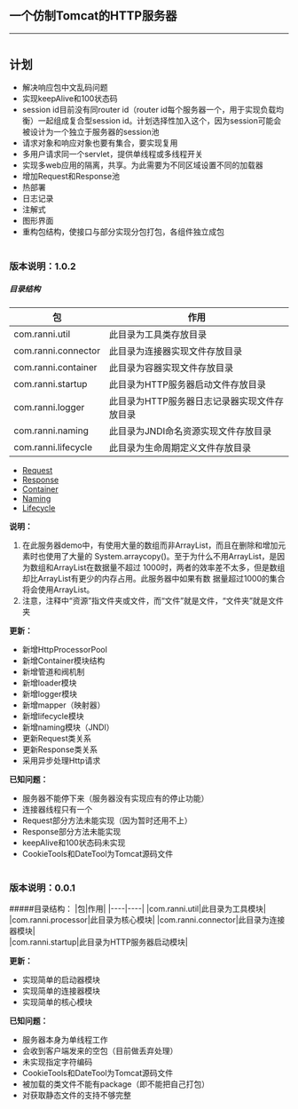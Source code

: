 一个仿制Tomcat的HTTP服务器  
---
--- 

#
## 计划
+ 解决响应包中文乱码问题
+ 实现keepAlive和100状态码
+ session id目前没有同router id（router id每个服务器一个，用于实现负载均衡）一起组成复合型session id。计划选择性加入这个，因为session可能会被设计为一个独立于服务器的session池
+ 请求对象和响应对象也要有集合，要实现复用
+ 多用户请求同一个servlet，提供单线程或多线程开关
+ 实现多web应用的隔离，共享。为此需要为不同区域设置不同的加载器
+ 增加Request和Response池
+ 热部署
+ 日志记录
+ 注解式
+ 图形界面
+ 重构包结构，使接口与部分实现分包打包，各组件独立成包


#
### 版本说明：1.0.2
##### 目录结构
|包|作用|
|----|----|
|com.ranni.util|此目录为工具类存放目录|
|com.ranni.connector|此目录为连接器实现文件存放目录|  
|com.ranni.container|此目录为容器实现文件存放目录| 
|com.ranni.startup|此目录为HTTP服务器启动文件存放目录| 
|com.ranni.logger|此目录为HTTP服务器日志记录器实现文件存放目录| 
|com.ranni.naming|此目录为JNDI命名资源实现文件存放目录| 
|com.ranni.lifecycle|此目录为生命周期定义文件存放目录| 

+ [Request](./src/main/java/com/ranni/connector/http/request/README.md)
+ [Response](./src/main/java/com/ranni/connector/http/response/README.md)
+ [Container](./src/main/java/com/ranni/container/README.md)
+ [Naming](./src/main/java/com/ranni/naming/README.md)
+ [Lifecycle](src/main/java/com/ranni/lifecycle/README.md)

**说明：**
1. 在此服务器demo中，有使用大量的数组而非ArrayList，而且在删除和增加元素时也使用了大量的
System.arraycopy()。至于为什么不用ArrayList，是因为数组和ArrayList在数据量不超过
1000时，两者的效率差不太多，但是数组却比ArrayList有更少的内存占用。此服务器中如果有数
据量超过1000的集合将会使用ArrayList。 
1. 注意，注释中“资源”指文件夹或文件，而“文件”就是文件，“文件夹”就是文件夹

**更新：**
- 新增HttpProcessorPool
- 新增Container模块结构
- 新增管道和阀机制
- 新增loader模块
- 新增logger模块
- 新增mapper（映射器）
- 新增lifecycle模块
- 新增naming模块（JNDI）
- 更新Request类关系
- 更新Response类关系
- 采用异步处理Http请求
  
**已知问题：**
- 服务器不能停下来（服务器没有实现应有的停止功能）
- 连接器线程只有一个
- Request部分方法未能实现（因为暂时还用不上）
- Response部分方法未能实现
- keepAlive和100状态码未实现
- CookieTools和DateTool为Tomcat源码文件  

# 
### 版本说明：0.0.1
#####目录结构： 
|包|作用|
|----|----|
|com.ranni.util|此目录为工具模块|
|com.ranni.processor|此目录为核心模块|
|com.ranni.connector|此目录为连接器模块|  
|com.ranni.startup|此目录为HTTP服务器启动模块|  

**更新：**
- 实现简单的启动器模块
- 实现简单的连接器模块
- 实现简单的核心模块

**已知问题：**
- 服务器本身为单线程工作
- 会收到客户端发来的空包（目前做丢弃处理）
- 未实现指定字符编码
- CookieTools和DateTool为Tomcat源码文件
- 被加载的类文件不能有package（即不能把自己打包）
- 对获取静态文件的支持不够完整